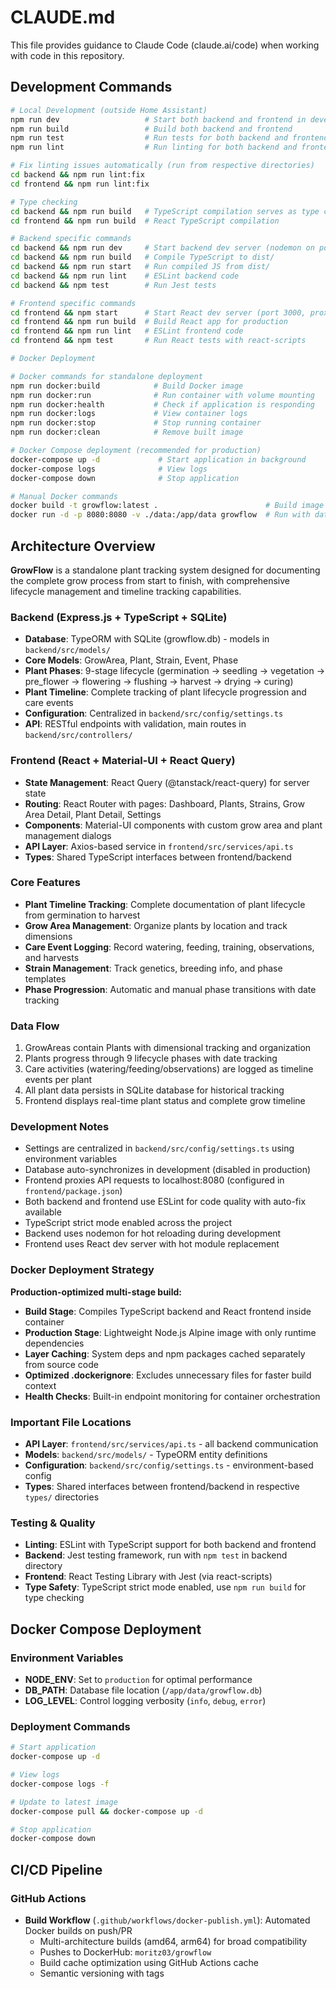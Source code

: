 # CLAUDE.md

This file provides guidance to Claude Code (claude.ai/code) when working with code in this repository.

## Development Commands

```bash
# Local Development (outside Home Assistant)
npm run dev                   # Start both backend and frontend in development mode
npm run build                 # Build both backend and frontend
npm run test                  # Run tests for both backend and frontend
npm run lint                  # Run linting for both backend and frontend

# Fix linting issues automatically (run from respective directories)
cd backend && npm run lint:fix
cd frontend && npm run lint:fix

# Type checking
cd backend && npm run build   # TypeScript compilation serves as type check
cd frontend && npm run build  # React TypeScript compilation

# Backend specific commands
cd backend && npm run dev     # Start backend dev server (nodemon on port 8080)
cd backend && npm run build   # Compile TypeScript to dist/
cd backend && npm run start   # Run compiled JS from dist/
cd backend && npm run lint    # ESLint backend code
cd backend && npm test        # Run Jest tests

# Frontend specific commands
cd frontend && npm start      # Start React dev server (port 3000, proxies to backend)
cd frontend && npm run build  # Build React app for production
cd frontend && npm run lint   # ESLint frontend code
cd frontend && npm test       # Run React tests with react-scripts

# Docker Deployment

# Docker commands for standalone deployment
npm run docker:build            # Build Docker image
npm run docker:run              # Run container with volume mounting
npm run docker:health           # Check if application is responding
npm run docker:logs             # View container logs
npm run docker:stop             # Stop running container
npm run docker:clean            # Remove built image

# Docker Compose deployment (recommended for production)
docker-compose up -d             # Start application in background
docker-compose logs              # View logs
docker-compose down              # Stop application

# Manual Docker commands
docker build -t growflow:latest .                        # Build image manually
docker run -d -p 8080:8080 -v ./data:/app/data growflow  # Run with data persistence
```

## Architecture Overview

**GrowFlow** is a standalone plant tracking system designed for documenting the complete grow process from start to finish, with comprehensive lifecycle management and timeline tracking capabilities.

### Backend (Express.js + TypeScript + SQLite)

- **Database**: TypeORM with SQLite (growflow.db) - models in `backend/src/models/`
- **Core Models**: GrowArea, Plant, Strain, Event, Phase
- **Plant Phases**: 9-stage lifecycle (germination → seedling → vegetation → pre_flower → flowering → flushing → harvest → drying → curing)
- **Plant Timeline**: Complete tracking of plant lifecycle progression and care events
- **Configuration**: Centralized in `backend/src/config/settings.ts`
- **API**: RESTful endpoints with validation, main routes in `backend/src/controllers/`

### Frontend (React + Material-UI + React Query)

- **State Management**: React Query (@tanstack/react-query) for server state
- **Routing**: React Router with pages: Dashboard, Plants, Strains, Grow Area Detail, Plant Detail, Settings
- **Components**: Material-UI components with custom grow area and plant management dialogs
- **API Layer**: Axios-based service in `frontend/src/services/api.ts`
- **Types**: Shared TypeScript interfaces between frontend/backend

### Core Features

- **Plant Timeline Tracking**: Complete documentation of plant lifecycle from germination to harvest
- **Grow Area Management**: Organize plants by location and track dimensions
- **Care Event Logging**: Record watering, feeding, training, observations, and harvests
- **Strain Management**: Track genetics, breeding info, and phase templates
- **Phase Progression**: Automatic and manual phase transitions with date tracking

### Data Flow

1. GrowAreas contain Plants with dimensional tracking and organization
2. Plants progress through 9 lifecycle phases with date tracking
3. Care activities (watering/feeding/observations) are logged as timeline events per plant
4. All plant data persists in SQLite database for historical tracking
5. Frontend displays real-time plant status and complete grow timeline

### Development Notes

- Settings are centralized in `backend/src/config/settings.ts` using environment variables
- Database auto-synchronizes in development (disabled in production)
- Frontend proxies API requests to localhost:8080 (configured in `frontend/package.json`)
- Both backend and frontend use ESLint for code quality with auto-fix available
- TypeScript strict mode enabled across the project
- Backend uses nodemon for hot reloading during development
- Frontend uses React dev server with hot module replacement

### Docker Deployment Strategy

**Production-optimized multi-stage build:**

- **Build Stage**: Compiles TypeScript backend and React frontend inside container
- **Production Stage**: Lightweight Node.js Alpine image with only runtime dependencies
- **Layer Caching**: System deps and npm packages cached separately from source code
- **Optimized .dockerignore**: Excludes unnecessary files for faster build context
- **Health Checks**: Built-in endpoint monitoring for container orchestration

### Important File Locations

- **API Layer**: `frontend/src/services/api.ts` - all backend communication
- **Models**: `backend/src/models/` - TypeORM entity definitions
- **Configuration**: `backend/src/config/settings.ts` - environment-based config
- **Types**: Shared interfaces between frontend/backend in respective `types/` directories

### Testing & Quality

- **Linting**: ESLint with TypeScript support for both backend and frontend
- **Backend**: Jest testing framework, run with `npm test` in backend directory
- **Frontend**: React Testing Library with Jest (via react-scripts)
- **Type Safety**: TypeScript strict mode enabled, use `npm run build` for type checking

## Docker Compose Deployment

### Environment Variables

- **NODE_ENV**: Set to `production` for optimal performance
- **DB_PATH**: Database file location (`/app/data/growflow.db`)
- **LOG_LEVEL**: Control logging verbosity (`info`, `debug`, `error`)

### Deployment Commands

```bash
# Start application
docker-compose up -d

# View logs
docker-compose logs -f

# Update to latest image
docker-compose pull && docker-compose up -d

# Stop application
docker-compose down
```

## CI/CD Pipeline

### GitHub Actions

- **Build Workflow** (`.github/workflows/docker-publish.yml`): Automated Docker builds on push/PR
  - Multi-architecture builds (amd64, arm64) for broad compatibility
  - Pushes to DockerHub: `moritz03/growflow`
  - Build cache optimization using GitHub Actions cache
  - Semantic versioning with tags
